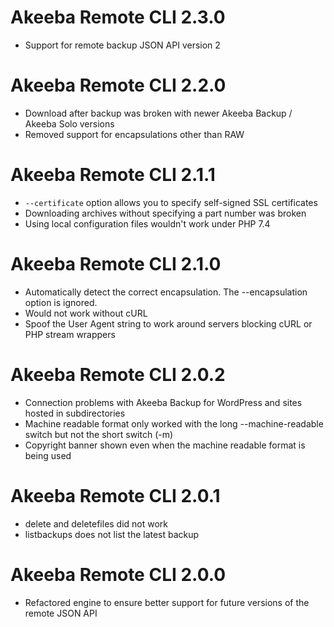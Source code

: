 # Akeeba Remote CLI 2.3.0

* Support for remote backup JSON API version 2

# Akeeba Remote CLI 2.2.0

* Download after backup was broken with newer Akeeba Backup / Akeeba Solo versions
* Removed support for encapsulations other than RAW

# Akeeba Remote CLI 2.1.1

* `--certificate` option allows you to specify self-signed SSL certificates
* Downloading archives without specifying a part number was broken
* Using local configuration files wouldn't work under PHP 7.4

# Akeeba Remote CLI 2.1.0

* Automatically detect the correct encapsulation. The --encapsulation option is ignored.
* Would not work without cURL
* Spoof the User Agent string to work around servers blocking cURL or PHP stream wrappers

# Akeeba Remote CLI 2.0.2

* Connection problems with Akeeba Backup for WordPress and sites hosted in subdirectories
* Machine readable format only worked with the long --machine-readable switch but not the short switch (-m)
* Copyright banner shown even when the machine readable format is being used 

# Akeeba Remote CLI 2.0.1

* delete and deletefiles did not work
* listbackups does not list the latest backup

# Akeeba Remote CLI 2.0.0

* Refactored engine to ensure better support for future versions of the remote JSON API 
